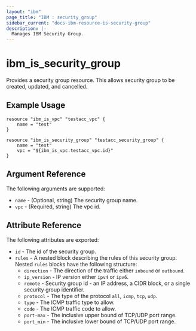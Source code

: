 ```yaml
---
layout: "ibm"
page_title: "IBM : security_group"
sidebar_current: "docs-ibm-resource-is-security-group"
description: |-
  Manages IBM Security Group.
---
```


# ibm\_is_security_group

Provides a security group resource. This allows security group to be created, updated, and cancelled.


## Example Usage

```hcl
resource "ibm_is_vpc" "testacc_vpc" {
	name = "test"
}

resource "ibm_is_security_group" "testacc_security_group" {
	name = "test"
	vpc = "${ibm_is_vpc.testacc_vpc.id}"
}
```

## Argument Reference

The following arguments are supported:

* `name` - (Optional, string) The security group name.
* `vpc` - (Required, string) The vpc id. 

## Attribute Reference

The following attributes are exported:

* `id` - The id of the security group.
* `rules` - A nested block describing the rules of this security group.
Nested `rules` blocks have the following structure:
  * `direction` -  The direction of the traffic either `inbound` or `outbound`.
  * `ip_version` - IP version either `ipv4` or `ipv6`.
  * `remote` - Security group id - an IP address, a CIDR block, or a single security group identifier.
  * `protocol` - The type of the protocol `all`, `icmp`, `tcp`, `udp`. 
  * `type` - The ICMP traffic type to allow.
  * `code` - The ICMP traffic code to allow.
  * `port-max` - The inclusive upper bound of TCP/UDP port range.
  * `port_min` - The inclusive lower bound of TCP/UDP port range. 
   
